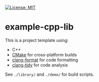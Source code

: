 [![License: MIT](https://img.shields.io/badge/license-MIT-blue.svg)](https://opensource.org/licenses/MIT)

# example-cpp-lib

This is a project template using:
- C++
- [CMake](https://cmake.org/) for cross-platform builds
- [clang-format](https://clang.llvm.org/docs/ClangFormat.html) for code formatting
- [clang-tidy](https://clang.llvm.org/extra/clang-tidy/index.html) for code analysis

See `./library/` and `./demo/` for build scripts.

